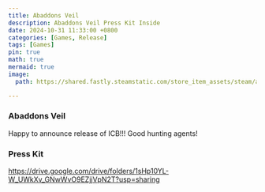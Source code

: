 ```yaml
---
title: Abaddons Veil
description: Abaddons Veil Press Kit Inside
date: 2024-10-31 11:33:00 +0800
categories: [Games, Release]
tags: [Games]
pin: true
math: true
mermaid: true
image:
  path: https://shared.fastly.steamstatic.com/store_item_assets/steam/apps/2476040/header.jpg?t=1730144915

---
```


### Abaddons Veil

Happy to announce release of ICB!!! Good hunting agents!


### Press Kit

<https://drive.google.com/drive/folders/1sHp10YL-W_UWkXv_GNwWvO9EZjjVpN2T?usp=sharing>
